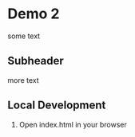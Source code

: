 # Demo 2

some text

## Subheader

more text

## Local Development 

1. Open index.html in your browser